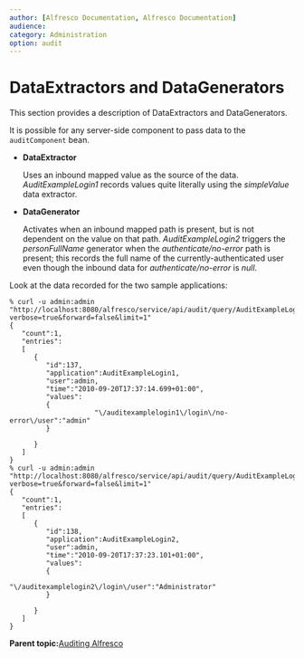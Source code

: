 ```yaml
---
author: [Alfresco Documentation, Alfresco Documentation]
audience: 
category: Administration
option: audit
---
```


# DataExtractors and DataGenerators

This section provides a description of DataExtractors and DataGenerators.

It is possible for any server-side component to pass data to the `auditComponent` bean.

-   **DataExtractor**

    Uses an inbound mapped value as the source of the data. *AuditExampleLogin1* records values quite literally using the *simpleValue* data extractor.

-   **DataGenerator**

    Activates when an inbound mapped path is present, but is not dependent on the value on that path. *AuditExampleLogin2* triggers the *personFullName* generator when the *authenticate/no-error* path is present; this records the full name of the currently-authenticated user even though the inbound data for *authenticate/no-error* is *null*.


Look at the data recorded for the two sample applications:

```
% curl -u admin:admin "http://localhost:8080/alfresco/service/api/audit/query/AuditExampleLogin1?verbose=true&forward=false&limit=1"
{
   "count":1,
   "entries": 
   [
      {
         "id":137,
         "application":AuditExampleLogin1,
         "user":admin,
         "time":"2010-09-20T17:37:14.699+01:00",
         "values":
         {
                     "\/auditexamplelogin1\/login\/no-error\/user":"admin"
         }
         
      }
   ]
}
% curl -u admin:admin "http://localhost:8080/alfresco/service/api/audit/query/AuditExampleLogin2?verbose=true&forward=false&limit=1"
{
   "count":1,
   "entries": 
   [
      {
         "id":138,
         "application":AuditExampleLogin2,
         "user":admin,
         "time":"2010-09-20T17:37:23.101+01:00",
         "values":
         {
                     "\/auditexamplelogin2\/login\/user":"Administrator"
         }
         
      }
   ]
}
```

**Parent topic:**[Auditing Alfresco](../concepts/audit-intro.md)

